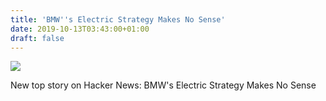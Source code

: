 ```yaml
---
title: 'BMW''s Electric Strategy Makes No Sense'
date: 2019-10-13T03:43:00+01:00
draft: false
---
```


![](https://ifttt.com/images/no_image_card.png)  

New top story on Hacker News: BMW's Electric Strategy Makes No Sense